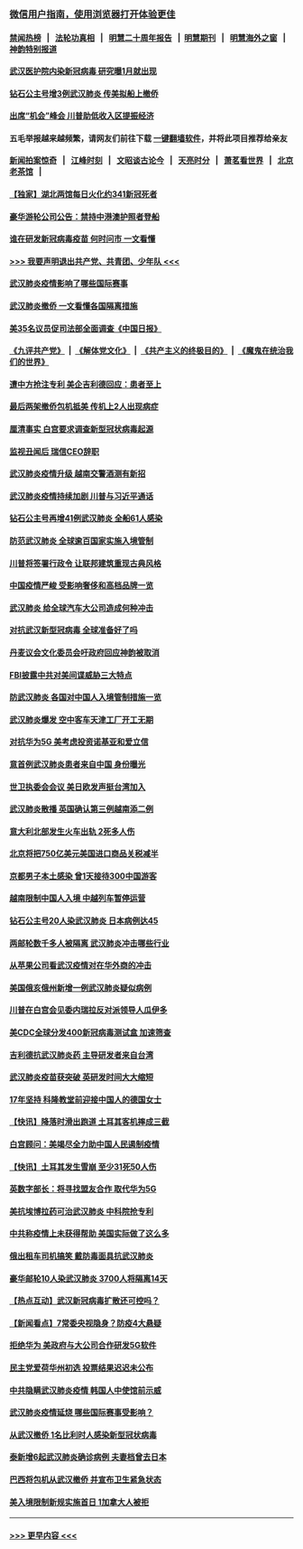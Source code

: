 ### [微信用户指南，使用浏览器打开体验更佳](https://github.com/gfw-breaker/banned-news1/blob/master/indexes/wechat-guide.md?t=0)
#### [禁闻热榜](热点新闻.md?t=0)  &nbsp;&nbsp;|&nbsp;&nbsp; [法轮功真相](https://github.com/gfw-breaker/truth/blob/master/README.md?t=0) &nbsp;&nbsp;|&nbsp;&nbsp; [明慧二十周年报告](https://github.com/gfw-breaker/mh-reports/blob/master/README.md?t=0) &nbsp;&nbsp;|&nbsp;&nbsp;[明慧期刊](https://github.com/gfw-breaker/mh-qikan) &nbsp;&nbsp;|&nbsp;&nbsp; [明慧海外之窗](https://github.com/gfw-breaker/mh-news/blob/master/README.md?t=0) &nbsp;&nbsp;|&nbsp;&nbsp; [神韵特别报道](https://github.com/gfw-breaker/mh-news/blob/master/shenyun.md?t=0)
#### [武汉医护院内染新冠病毒 研究曝1月就出现](../pages/nsc418/n11852928.md?t=02081502) 
#### [钻石公主号增3例武汉肺炎 传美拟船上撤侨](../pages/nsc418/n11853240.md?t=02081502) 
#### [出席“机会”峰会 川普助低收入区提振经济](../pages/nsc418/n11853232.md?t=02081502) 
#### 五毛举报越来越频繁，请网友们前往下载 [一键翻墙软件](https://github.com/gfw-breaker/ssr-accounts)，并将此项目推荐给亲友
#### [新闻拍案惊奇](https://github.com/gfw-breaker/banned-news1/blob/master/pages/link4.md) &nbsp;&nbsp;|&nbsp;&nbsp; [江峰时刻](https://github.com/gfw-breaker/banned-news1/blob/master/pages/link4.md) &nbsp;&nbsp;|&nbsp;&nbsp; [文昭谈古论今](https://github.com/gfw-breaker/banned-news1/blob/master/pages/link4.md) &nbsp;&nbsp;|&nbsp;&nbsp; [天亮时分](https://github.com/gfw-breaker/banned-news1/blob/master/pages/link4.md) &nbsp;&nbsp;|&nbsp;&nbsp; [萧茗看世界](https://github.com/gfw-breaker/banned-news1/blob/master/pages/link4.md) &nbsp;&nbsp;|&nbsp;&nbsp; [北京老茶馆](https://github.com/gfw-breaker/banned-news1/blob/master/pages/link4.md) &nbsp;&nbsp;|&nbsp;&nbsp; 
#### [【独家】湖北两馆每日火化约341新冠死者](../pages/nsc418/n11845444.md?t=02081502) 
#### [豪华游轮公司公告：禁持中港澳护照者登船](../pages/nsc418/n11852761.md?t=02081502) 
#### [谁在研发新冠病毒疫苗 何时问市 一文看懂](../pages/nsc418/n11852840.md?t=02081502) 
#### [>>> 我要声明退出共产党、共青团、少年队 <<<](https://github.com/begood0513/goodnews/blob/master/quit/letter.md) 
#### [武汉肺炎疫情影响了哪些国际赛事](../pages/nsc418/n11852441.md?t=02081502) 
#### [武汉肺炎撤侨 一文看懂各国隔离措施](../pages/nsc418/n11844216.md?t=02081502) 
#### [美35名议员促司法部全面调查《中国日报》](../pages/nsc418/n11852435.md?t=02081502) 
#### [《九评共产党》](https://github.com/begood0513/9ping.md/blob/master/README.md) &nbsp;|&nbsp; [《解体党文化》](../../../../jtdwh.md/blob/master/README.md)  &nbsp;|&nbsp; [《共产主义的终极目的》](../../../../gczydzjmd.md/blob/master/README.md) &nbsp;|&nbsp; [《魔鬼在统治我们的世界》](../../../../mgztzwmdsj.md/blob/master/README.md) 
#### [遭中方抢注专利 美企吉利德回应：患者至上](../pages/nsc418/n11852037.md?t=02081502) 
#### [最后两架撤侨包机抵美 传机上2人出现病症](../pages/nsc418/n11852173.md?t=02081502) 
#### [厘清事实 白宫要求调查新型冠状病毒起源](../pages/nsc418/n11852106.md?t=02081502) 
#### [监视丑闻后 瑞信CEO辞职](../pages/nsc418/n11852127.md?t=02081502) 
#### [武汉肺炎疫情升级 越南交警酒测有新招](../pages/nsc418/n11851632.md?t=02081502) 
#### [武汉肺炎疫情持续加剧 川普与习近平通话](../pages/nsc418/n11851613.md?t=02081502) 
#### [钻石公主号再增41例武汉肺炎 全船61人感染](../pages/nsc418/n11850401.md?t=02081502) 
#### [防范武汉肺炎 全球逾百国家实施入境管制](../pages/nsc418/n11850557.md?t=02081502) 
#### [川普将签署行政令 让联邦建筑重现古典风格](../pages/nsc418/n11850654.md?t=02081502) 
#### [中国疫情严峻 受影响奢侈和高档品牌一览](../pages/nsc418/n11850319.md?t=02081502) 
#### [武汉肺炎 给全球汽车大公司造成何种冲击](../pages/nsc418/n11850056.md?t=02081502) 
#### [对抗武汉新型冠病毒 全球准备好了吗](../pages/nsc418/n11850142.md?t=02081502) 
#### [丹麦议会文化委员会吁政府回应神韵被取消](../pages/nsc418/n11849312.md?t=02081502) 
#### [FBI披露中共对美间谍威胁三大特点](../pages/nsc418/n11849700.md?t=02081502) 
#### [防武汉肺炎 各国对中国人入境管制措施一览](../pages/nsc418/n11838726.md?t=02081502) 
#### [武汉肺炎爆发 空中客车天津工厂开工无期](../pages/nsc418/n11849634.md?t=02081502) 
#### [对抗华为5G 美考虑投资诺基亚和爱立信](../pages/nsc418/n11849510.md?t=02081502) 
#### [意首例武汉肺炎患者来自中国 身份曝光](../pages/nsc418/n11849454.md?t=02081502) 
#### [世卫执委会会议 美日欧发声挺台湾加入](../pages/nsc418/n11849433.md?t=02081502) 
#### [武汉肺炎散播 英国确认第三例越南添二例](../pages/nsc418/n11849439.md?t=02081502) 
#### [意大利北部发生火车出轨 2死多人伤](../pages/nsc418/n11848999.md?t=02081502) 
#### [北京将把750亿美元美国进口商品关税减半](../pages/nsc418/n11848896.md?t=02081502) 
#### [京都男子本土感染 曾1天接待300中国游客](../pages/nsc418/n11848641.md?t=02081502) 
#### [越南限制中国人入境 中越列车暂停运营](../pages/nsc418/n11847844.md?t=02081502) 
#### [钻石公主号20人染武汉肺炎 日本病例达45](../pages/nsc418/n11847823.md?t=02081502) 
#### [两邮轮数千多人被隔离 武汉肺炎冲击哪些行业](../pages/nsc418/n11847456.md?t=02081502) 
#### [从苹果公司看武汉疫情对在华外商的冲击](../pages/nsc418/n11847586.md?t=02081502) 
#### [美国俄亥俄州新增一例武汉肺炎疑似病例](../pages/nsc418/n11847714.md?t=02081502) 
#### [川普在白宫会见委内瑞拉反对派领导人瓜伊多](../pages/nsc418/n11847391.md?t=02081502) 
#### [美CDC全球分发400新冠病毒测试盒 加速筛查](../pages/nsc418/n11847260.md?t=02081502) 
#### [吉利德抗武汉肺炎药 主导研发者来自台湾](../pages/nsc418/n11847064.md?t=02081502) 
#### [武汉肺炎疫苗获突破 英研发时间大大缩短](../pages/nsc418/n11846915.md?t=02081502) 
#### [17年坚持 科隆教堂前迎接中国人的德国女士](../pages/nsc418/n11846781.md?t=02081502) 
#### [【快讯】降落时滑出跑道 土耳其客机摔成三截](../pages/nsc418/n11847021.md?t=02081502) 
#### [白宫顾问：美竭尽全力助中国人民遏制疫情](../pages/nsc418/n11846756.md?t=02081502) 
#### [【快讯】土耳其发生雪崩 至少31死50人伤](../pages/nsc418/n11846680.md?t=02081502) 
#### [英数字部长：将寻找盟友合作 取代华为5G](../pages/nsc418/n11846485.md?t=02081502) 
#### [美抗埃博拉药可治武汉肺炎 中科院抢专利](../pages/nsc418/n11846409.md?t=02081502) 
#### [中共称疫情上未获得帮助 美国实际做了这么多](../pages/nsc418/n11846008.md?t=02081502) 
#### [俄出租车司机搞笑 戴防毒面具抗武汉肺炎](../pages/nsc418/n11845703.md?t=02081502) 
#### [豪华邮轮10人染武汉肺炎 3700人将隔离14天](../pages/nsc418/n11845543.md?t=02081502) 
#### [【热点互动】武汉新冠病毒扩散还可控吗？](../pages/nsc418/n11844750.md?t=02081502) 
#### [【新闻看点】7常委央视隐身？防疫4大悬疑](../pages/nsc418/n11844611.md?t=02081502) 
#### [拒绝华为 美政府与大公司合作研发5G软件](../pages/nsc418/n11844625.md?t=02081502) 
#### [民主党爱荷华州初选 投票结果迟迟未公布](../pages/nsc418/n11844207.md?t=02081502) 
#### [中共隐瞒武汉肺炎疫情 韩国人中使馆前示威](../pages/nsc418/n11844084.md?t=02081502) 
#### [武汉肺炎疫情延烧 哪些国际赛事受影响？](../pages/nsc418/n11843958.md?t=02081502) 
#### [从武汉撤侨 1名比利时人感染新型冠状病毒](../pages/nsc418/n11843977.md?t=02081502) 
#### [泰新增6起武汉肺炎确诊病例 夫妻档曾去日本](../pages/nsc418/n11843900.md?t=02081502) 
#### [巴西将包机从武汉撤侨 并宣布卫生紧急状态](../pages/nsc418/n11843418.md?t=02081502) 
#### [美入境限制新规实施首日 1加拿大人被拒](../pages/nsc418/n11843058.md?t=02081502) 

----
#### [ >>> 更早内容 <<< ](../indexes/nsc418-earlier.md)
